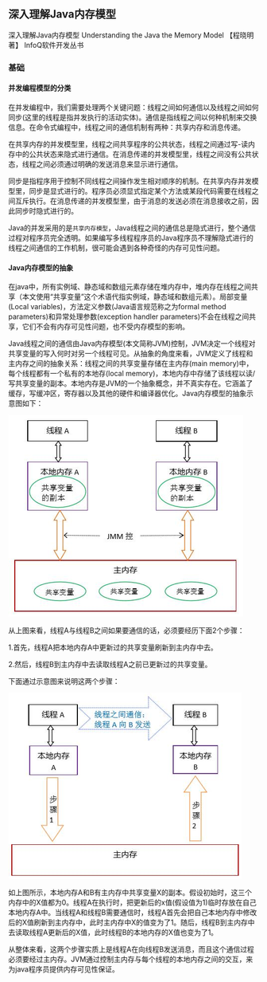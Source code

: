## 深入理解Java内存模型

深入理解Java内存模型 Understanding the Java the Memory Model 【程晓明 著】 InfoQ软件开发丛书

### 基础

#### 并发编程模型的分类

在并发编程中，我们需要处理两个关键问题：线程之间如何通信以及线程之间如何同步(这里的线程是指并发执行的活动实体)。通信是指线程之间以何种机制来交换信息。在命令式编程中，线程之间的通信机制有两种：共享内存和消息传递。

在共享内存的并发模型里，线程之间共享程序的公共状态，线程之间通过写-读内存中的公共状态来隐式进行通信。在消息传递的并发模型里，线程之间没有公共状态，线程之间必须通过明确的发送消息来显示进行通信。

同步是指程序用于控制不同线程之间操作发生相对顺序的机制。在共享内存并发模型里，同步是显式进行的。程序员必须显式指定某个方法或某段代码需要在线程之间互斥执行。在消息传递的并发模型里，由于消息的发送必须在消息接收之前，因此同步时隐式进行的。

Java的并发采用的是`共享内存模型`，Java线程之间的通信总是隐式进行，整个通信过程对程序员完全透明。如果编写多线程程序员的Java程序员不理解隐式进行的线程之间通信的工作机制，很可能会遇到各种奇怪的内存可见性问题。

#### Java内存模型的抽象

在java中，所有实例域、静态域和数组元素存储在堆内存中，堆内存在线程之间共享（本文使用“共享变量”这个术语代指实例域，静态域和数组元素）。局部变量(Local variables)，方法定义参数(Java语言规范称之为formal method parameters)和异常处理参数(exception handler parameters)不会在线程之间共享，它们不会有内存可见性问题，也不受内存模型的影响。

Java线程之间的通信由Java内存模型(本文简称JVM)控制，JVM决定一个线程对共享变量的写入何时对另一个线程可见。从抽象的角度来看，JVM定义了线程和主内存之间的抽象关系：线程之间的共享变量存储在主内存(main memory)中，每个线程都有一个私有的本地存(local memory)，本地内存中存储了该线程以读/写共享变量的副本。本地内存是JVM的一个抽象概念，并不真实存在。它涵盖了缓存，写缓冲区，寄存器以及其他的硬件和编译器优化。Java内存模型的抽象示意图如下：

![Java内存模型抽象示意图](https://github.com/jasonli822/java_technology_stack/blob/master/images/%E5%A4%9A%E7%BA%BF%E7%A8%8B/%E6%B7%B1%E5%85%A5%E7%90%86%E8%A7%A3Java%E5%86%85%E5%AD%98%E6%A8%A1%E5%9E%8B/1.jpg)

从上图来看，线程A与线程B之间如果要通信的话，必须要经历下面2个步骤：

1.首先，线程A把本地内存A中更新过的共享变量刷新到主内存中去。

2.然后，线程B到主内存中去读取线程A之前已更新过的共享变量。

下面通过示意图来说明这两个步骤：

![线程间通信](https://github.com/jasonli822/java_technology_stack/blob/master/images/%E5%A4%9A%E7%BA%BF%E7%A8%8B/%E6%B7%B1%E5%85%A5%E7%90%86%E8%A7%A3Java%E5%86%85%E5%AD%98%E6%A8%A1%E5%9E%8B/2.jpg)

如上图所示，本地内存A和B有主内存中共享变量X的副本。假设初始时，这三个内存中的X值都为0。线程A在执行时，把更新后的x值(假设值为1)临时存放在自己本地内存A中。当线程A和线程B需要通信时，线程A首先会把自己本地内存中修改后的X值刷新到主内存中，此时主内存中X的值变为了1。随后，线程B到主内存中去读取线程A更新后的X值，此时线程B的本地内存的X值也变为了1。

从整体来看，这两个步骤实质上是线程A在向线程B发送消息，而且这个通信过程必须要经过主内存。JVM通过控制主内存与每个线程的本地内存之间的交互，来为java程序员提供内存可见性保证。



